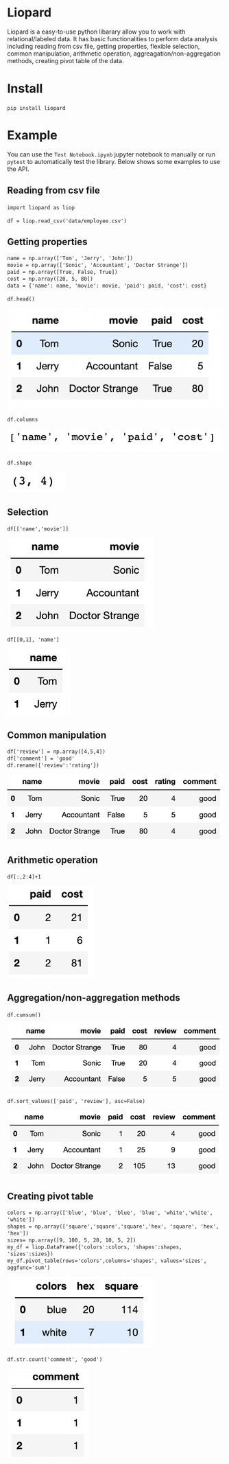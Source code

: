 # Liopard

Liopard is a easy-to-use python libarary allow you to work with relational/labeled data. It has basic functionalities to perform data analysis including reading from csv file, getting properties, flexible selection, common manipulation, arithmetic operation, aggreagation/non-aggregation methods, creating pivot table of the data.

# Install

`pip install liopard`

# Example

You can use the `Test Notebook.ipynb` jupyter notebook to manually or run `pytest` to automatically test the library. Below shows some examples to use the API.

## Reading from csv file

`import liopard as liop`

`df = liop.read_csv('data/employee.csv')`

## Getting properties

```
name = np.array(['Tom', 'Jerry', 'John'])
movie = np.array(['Sonic', 'Accountant', 'Doctor Strange'])
paid = np.array([True, False, True])
cost = np.array([20, 5, 80])
data = {'name': name, 'movie': movie, 'paid': paid, 'cost': cost}
```

`df.head()`

![](./images/1.png)

`df.columns`

![](./images/2.png)

`df.shape`

![](./images/3.png)

## Selection

`df[['name','movie']]`

![](./images/4.png)

`df[[0,1], 'name']`

![](./images/5.png)

## Common manipulation

```
df['review'] = np.array([4,5,4])
df['comment'] = 'good'
df.rename({'review':'rating'})
```

![](./images/6.png)

## Arithmetic operation

`df[:,2:4]+1`

![](./images/7.png)

## Aggregation/non-aggregation methods

`df.cumsum()`

![](./images/8_1.png)

`df.sort_values(['paid', 'review'], asc=False)`

![](./images/8_2.png)

## Creating pivot table

```
colors = np.array(['blue', 'blue', 'blue', 'blue', 'white','white', 'white'])
shapes = np.array(['square','square','square','hex', 'square', 'hex', 'hex'])
sizes= np.array([9, 100, 5, 20, 10, 5, 2])
my_df = liop.DataFrame({'colors':colors, 'shapes':shapes, 'sizes':sizes})
my_df.pivot_table(rows='colors',columns='shapes', values='sizes', aggfunc='sum')
```

![](./images/9.png)

`df.str.count('comment', 'good')`

![](./images/10.png)





